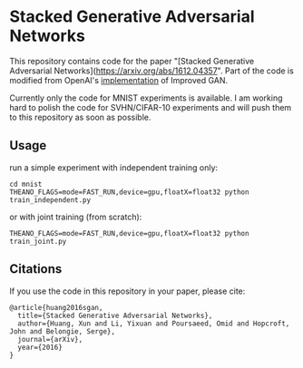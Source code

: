 # Stacked Generative Adversarial Networks

This repository contains code for the paper "[Stacked Generative Adversarial Networks](https://arxiv.org/abs/1612.04357". Part of the code is modified from OpenAI's [implementation](https://github.com/openai/improved-gan) of Improved GAN.

Currently only the code for MNIST experiments is available. I am working hard to polish the code for SVHN/CIFAR-10 experiments and will push them to this repository as soon as possible.

## Usage

run a simple experiment with independent training only:
```
cd mnist
THEANO_FLAGS=mode=FAST_RUN,device=gpu,floatX=float32 python train_independent.py
```

or with joint training (from scratch):

```
THEANO_FLAGS=mode=FAST_RUN,device=gpu,floatX=float32 python train_joint.py
```

## Citations

If you use the code in this repository in your paper, please cite:

```
@article{huang2016sgan,
  title={Stacked Generative Adversarial Networks},
  author={Huang, Xun and Li, Yixuan and Poursaeed, Omid and Hopcroft, John and Belongie, Serge},
  journal={arXiv},
  year={2016}
}
```
